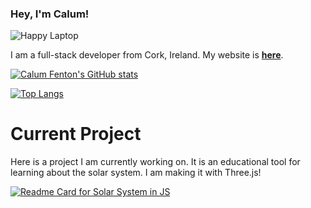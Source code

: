 ### Hey, I'm Calum!

![Happy Laptop](https://www.calumfenton.com/assets/images/laptop.png)

I am a full-stack developer from Cork, Ireland. My website is **[here](https://www.calumfenton.com)**.

[![Calum Fenton's GitHub stats](https://github-readme-stats.vercel.app/api?username=caltfi&show_icons=true)](https://github.com/anuraghazra/github-readme-stats) 

[![Top Langs](https://github-readme-stats.vercel.app/api/top-langs/?username=caltfi)](https://github.com/anuraghazra/github-readme-stats)

# Current Project

Here is a project I am currently working on. It is an educational tool for learning about the solar system. I am making it with Three.js!

[![Readme Card for Solar System in JS](https://github-readme-stats.vercel.app/api/pin/?username=caltfi&repo=solar_system)](https://github.com/anuraghazra/github-readme-stats)

<!--
**caltfi/caltfi** is a ✨ _special_ ✨ repository because its `README.md` (this file) appears on your GitHub profile.

Here are some ideas to get you started:

- 🔭 I’m currently working on ...
- 🌱 I’m currently learning ...
- 👯 I’m looking to collaborate on ...
- 🤔 I’m looking for help with ...
- 💬 Ask me about ...
- 📫 How to reach me: ...
- 😄 Pronouns: ...
- ⚡ Fun fact: ...
-->
